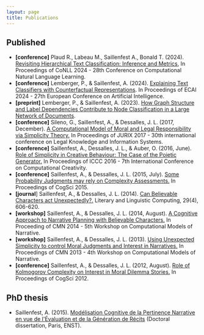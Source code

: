```yaml
---
layout: page
title: Publications
---
```


## Published
* **[conference]** Plaud R., Labeau M., Saillenfest A., Bonald T. (2024). [Revisiting Hierarchical Text Classification: Inference and Metrics](https://aclanthology.org/2024.conll-1.18/), In Proceedings of CoNLL 2024 - 28th Conference on Computational Natural Language Learning.
* **[conference]** Lemberger, P., & Saillenfest, A. (2024). [Explaining Text Classifiers with Counterfactual Representations](https://ebooks.iospress.nl/doi/10.3233/FAIA240576). In Proceedings of ECAI 2024 - 27th European Conference on Artificial Intelligence.
* **[preprint]** Lemberger, P., & Saillenfest, A. (2023). [How Graph Structure and Label Dependencies Contribute to Node Classification in a Large Network of Documents](https://arxiv.org/abs/2304.01235).
* **[conference]** Sileno, G., Saillenfest, A., & Dessalles, J. L. (2017, December). [A Computational Model of Moral and Legal Responsibility via Simplicity Theory.](https://ebooks.iospress.nl/publication/48059) In Proceedings of JURIX 2017 - 30th international conference on Legal Knowledge and Information Systems.
* **[conference]** Saillenfest, A., Dessalles, J. L., & Auber, O. (2016, June). [Role of Simplicity in Creative Behaviour: The Case of the Poietic Generator.](http://www.computationalcreativity.net/iccc2016/wp-content/uploads/2016/01/Role-of-Simplicity-in-Creative-Behaviour.pdf) In Proceedings of ICCC 2016 - 7th International Conference on Computational Creativity.
* **[conference]** Saillenfest, A., & Dessalles, J. L. (2015, July). [Some Probability Judgments may rely on Complexity Assessments.](https://cogsci.mindmodeling.org/2015/papers/0357/paper0357.pdf) In Proceedings of CogSci 2015.
* **[journal**] Saillenfest, A., & Dessalles, J. L. (2014). [Can Believable Characters act Unexpectedly?.](https://academic.oup.com/dsh/article-abstract/29/4/606/982697) Literary and Linguistic Computing, 29(4), 606-620.
* **[workshop]** Saillenfest, A., & Dessalles, J. L. (2014, August). [A Cognitive Approach to Narrative Planning with Believable Characters.](https://d-nb.info/1056898585/34#page=189) In Proceeding of CMN 2014 - 5th Workshop on Computational Models of Narrative.
* **[workshop]** Saillenfest, A., & Dessalles, J. L. (2013). [Using Unexpected Simplicity to control Moral Judgments and Interest in Narratives.](https://drops.dagstuhl.de/opus/volltexte/2013/4141/pdf/p214-saillenfest.pdf) In Proceedings of CMN 2013 - 4th Workshop on Computational Models of Narrative.
* **[conference]** Saillenfest, A., & Dessalles, J. L. (2012, August). [Role of Kolmogorov Complexity on Interest in Moral Dilemma Stories.](https://cogsci.mindmodeling.org/2012/papers/0172/paper0172.pdf) In Proceedings of CogSci 2012.

## PhD thesis
* Saillenfest, A. (2015). [Modélisation Cognitive de la Pertinence Narrative en vue de l'Évaluation et de la Génération de Récits](https://www.theses.fr/2015ENST0073) (Doctoral dissertation, Paris, ENST).
